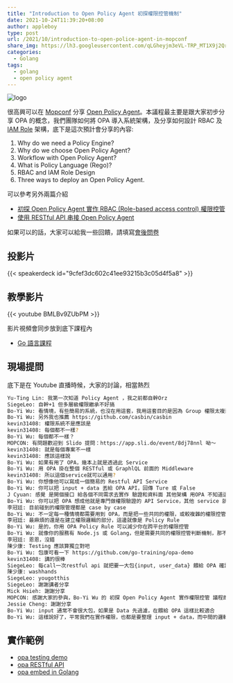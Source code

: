 ```yaml
---
title: "Introduction to Open Policy Agent 初探權限控管機制"
date: 2021-10-24T11:39:20+08:00
author: appleboy
type: post
url: /2021/10/introduction-to-open-police-agent-in-mopconf
share_img: https://lh3.googleusercontent.com/qLGheyjm3eVL-TRP_MT1X9j2QrNrtIIAlVPmLbvNGWcLkqfUTpH87D2GCzYmce8eU88oMF-82lSqT6DwOByPWEKVZP4nGWT-IZFDvpVwnil2AeXZaYxZN5J33IpfsYfP6mljV3S51R4=w1920-h1080
categories:
  - Golang
tags:
  - golang
  - open policy agent
---
```


![logo](https://lh3.googleusercontent.com/qLGheyjm3eVL-TRP_MT1X9j2QrNrtIIAlVPmLbvNGWcLkqfUTpH87D2GCzYmce8eU88oMF-82lSqT6DwOByPWEKVZP4nGWT-IZFDvpVwnil2AeXZaYxZN5J33IpfsYfP6mljV3S51R4=w1920-h1080)

很高興可以在 [Mopconf](https://mopcon.org/2021/) 分享 [Open Policy Agent][1]。本議程最主要是跟大家初步分享 OPA 的概念，我們團隊如何將 OPA 導入系統架構，及分享如何設計 RBAC 及 [IAM Role][13] 架構，底下是這次預計會分享的內容:

1. Why do we need a Policy Engine?
2. Why do we choose Open Policy Agent?
3. Workflow with Open Policy Agent?
4. What is Policy Language (Rego)?
5. RBAC and IAM Role Design
6. Three ways to deploy an Open Policy Agent.

可以參考另外兩篇介紹

* [初探 Open Policy Agent 實作 RBAC (Role-based access control) 權限控管][11]
* [使用 RESTful API 串接 Open Policy Agent][12]

如果可以的話，大家可以給我一些回饋，請填寫[會後問卷](https://docs.google.com/forms/d/e/1FAIpQLSfRuK40O1j5KIPHt6RQyY3Au77bW91kgGIEGOrNxsjxHUSwgA/viewform)

[11]:https://blog.wu-boy.com/2021/04/setup-rbac-role-based-access-control-using-open-policy-agent/
[12]:https://blog.wu-boy.com/2021/05/comunicate-with-open-policy-agent-using-resful-api/
[13]:https://docs.aws.amazon.com/IAM/latest/UserGuide/id_roles.html

<!--more-->

## 投影片

{{< speakerdeck id="9cfef3dc602c41ee93215b3c05d4f5a8" >}}

## 教學影片

{{< youtube BMLBv9ZUbPM >}}

影片視頻會同步放到底下課程內

* [Go 語言課程](https://blog.wu-boy.com/golang-online-course/)

[1]:https://www.openpolicyagent.org/

## 現場提問

底下是在 Youtube 直播時候，大家的討論，相當熱烈

```sh
Yu-Ting Lin: ​我第一次知道 Policy Agent ，我之前都自幹Orz
SiegeLeo: ​自幹+1 但多層級權限繼承不好搞
Bo-Yi Wu: ​看情境，有些簡易的系統，也沒在用這套，我用這套目的是因為 Group 權限太複雜，加上要串其他系統
Bo-Yi Wu: ​另外我也推薦 https://github.com/casbin/casbin
kevin31408: ​權限系統不是應該是
kevin31408: ​每個都不一樣?
Bo-Yi Wu: ​每個都不一樣？
MOPCON: ​有問題歡迎到 Slido 提問：https://app.sli.do/event/8dj78nnl 呦～
kevin31408: ​就是每個專案不一樣
kevin31408: ​應該這樣說
Bo-Yi Wu: ​如果有用了 OPA，幾本上就是透過此 Service
Bo-Yi Wu: ​用 OPA 掛在整個 RESTful 或 GraphlQL 前面的 Middleware
kevin31408: ​所以這個service就可以通用?
Bo-Yi Wu: ​你想像他可以寫成一個簡易的 Restful API Service
Bo-Yi Wu: ​你可以把 input + data 丟給 OPA API，回傳 Ture 或 False
J Cyuan: ​感覺 是開個接口 給各個不同需求去實作 驗證和資料面 其他架構 用OPA 不知道這樣理解正確嗎?
Bo-Yi Wu: ​你可以把 OPA 想成他就是專門做權限驗證的 API Service，其他 service 就是把 Input + Data 丟給 OPA，他會根據你的 input + data 來決定此 input 是否可以通過權限
李冠廷: ​目前碰到的權限管理都是 case by case
Bo-Yi Wu: ​不一定每一種情境都需要用到 OPA，而是把一些共同的權限，或較複雜的權限控管，交由 OPA 進行 Policy 的設計，可以減少你在服務內撰寫權限的邏輯。
李冠廷: ​最麻煩的還是在建立權限邏輯的部分，這邊就像是 Policy Rule
Bo-Yi Wu: ​是的，你用 OPA Policy Rule 可以減少你在跨平台的權限控管
Bo-Yi Wu: ​就像你的服務有 Node.js 或 Golang，但是需要共同的權限控管判斷機制，那不可能兩邊都開發一次吧？這時候 OPA 這服務就很重要
李冠廷: ​恩恩，沒錯
陳少康: ​Testing 應該算獨立對吧
Bo-Yi Wu: ​包康可看一下 https://github.com/go-training/opa-demo
kevin31408: ​講的很棒
SiegeLeo: ​每call一次restful api 就把要一大包{input, user_data} 餵給 OPA 確認嗎?
陳少康: ​washhands
SiegeLeo: ​yougotthis
SiegeLeo: ​謝謝講者分享
Mick Hsieh: ​謝謝分享
MOPCON: ​感謝大家的參與，Bo-Yi Wu 的 初探 Open Policy Agent 實作權限控管 議程即將結束。歡迎到 Discord Q&A 區跟講者繼續交流 🙌🏼Discord：https://discord.gg/6ykDqsmBVt頻道名稱：R3 Q&A 區也別忘了幫我們填寫議程問卷，抽小禮物唷！👉 議程問卷：https://forms.gle/qeZE9ir8ByqxrNtu9
Jessie Cheng: ​謝謝分享
Bo-Yi Wu: ​input 通常不會很大包，如果是 Data 先過濾，在餵給 OPA 這樣比較適合
Bo-Yi Wu: ​這樣說好了，平常我們在實作權限，也都是要整理 input + data，而中間的邏輯判斷部分，就是抽出來雪成 police rule。
```

## 實作範例

* [opa testing demo](https://github.com/go-training/opa-demo)
* [opa RESTful API](https://github.com/go-training/opa-restful)
* [opa embed in Golang](https://github.com/go-training/opa-embed)
